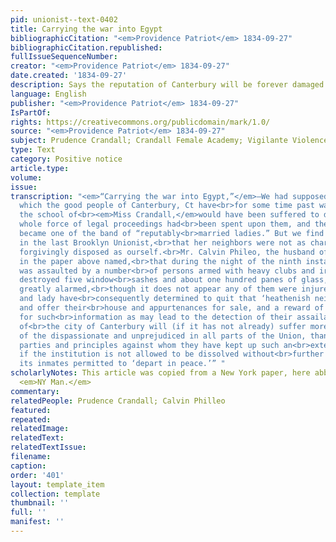 ```yaml
---
pid: unionist--text-0402
title: Carrying the war into Egypt
bibliographicCitation: "<em>Providence Patriot</em> 1834-09-27"
bibliographicCitation.republished: 
fullIssueSequenceNumber: 
creator: "<em>Providence Patriot</em> 1834-09-27"
date.created: '1834-09-27'
description: Says the reputation of Canterbury will be forever damaged
language: English
publisher: "<em>Providence Patriot</em> 1834-09-27"
IsPartOf: 
rights: https://creativecommons.org/publicdomain/mark/1.0/
source: "<em>Providence Patriot</em> 1834-09-27"
subject: Prudence Crandall; Crandall Female Academy; Vigilante Violence
type: Text
category: Positive notice
article.type: 
volume: 
issue: 
transcription: "<em>“Carrying the war into Egypt,”</em>—We had supposed that the crusade
  which the good people of Canterbury, Ct have<br>for some time past waged against
  the school of<br><em>Miss Crandall,</em>would have been suffered to drop when the
  whole force of legal proceedings had<br>been spent upon them, and the lady herself
  became one of the band of “reputably<br>married ladies.” But we find by advertisements
  in the last Brooklyn Unionist,<br>that her neighbors were not as charitably and
  forgivingly disposed as ourself.<br>Mr. Calvin Phileo, the husband of Miss C. advertises
  in the paper above named,<br>that during the night of the ninth instant his house
  was assaulted by a number<br>of persons armed with heavy clubs and iron bars, who
  destroyed five window<br>sashes and about one hundred panes of glass, and the family
  greatly alarmed,<br>though it does not appear any of them were injured. Mr. Phileo
  and lady have<br>consequently determined to quit that ‘heathenish neighborhood,’
  and offer their<br>house and appurtenances for sale, and a reward of fifty dollars
  for such<br>information as may lead to the detection of their assailants. The reputation
  of<br>the city of Canterbury will (if it has not already) suffer more in the<br>estimation
  of the dispassionate and unprejudiced in all parts of the Union, than<br>have the
  parties and principles against whom they have kept up such an<br>exterminating war,
  if the institution is not allowed to be dissolved without<br>further violence, and
  its inmates permitted to ‘depart in peace.’” "
scholarlyNotes: This article was copied from a New York paper, here abbreviated to
  <em>NY Man.</em>
commentary: 
relatedPeople: Prudence Crandall; Calvin Philleo
featured: 
repeated: 
relatedImage: 
relatedText: 
relatedTextIssue: 
filename: 
caption: 
order: '401'
layout: template_item
collection: template
thumbnail: ''
full: ''
manifest: ''
---
```

